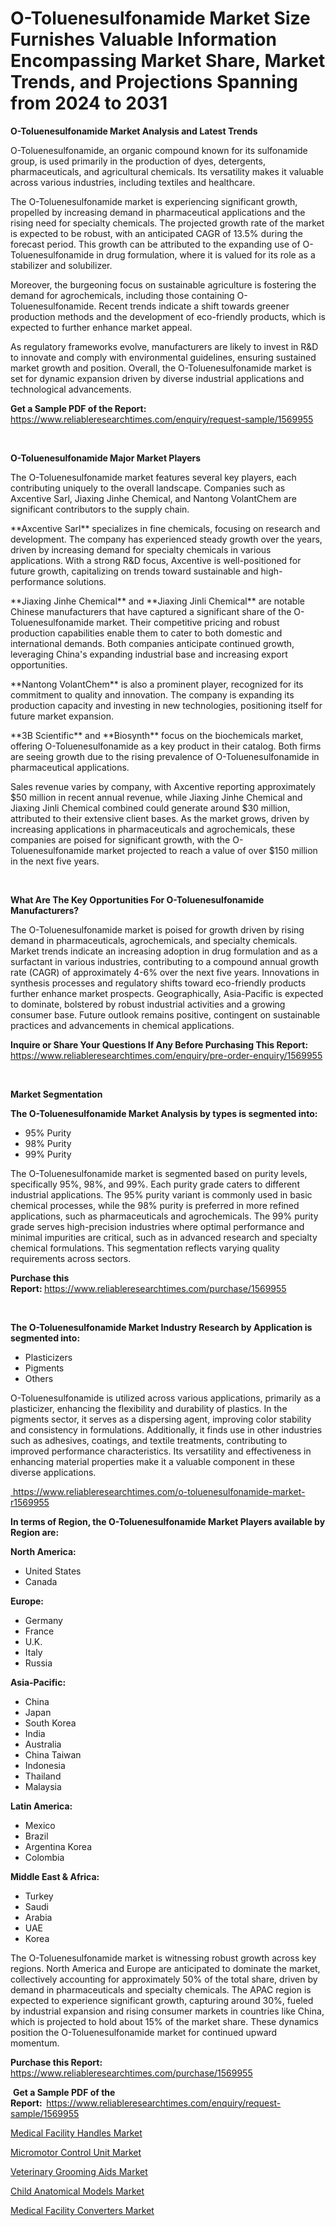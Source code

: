 <p><h1>O-Toluenesulfonamide Market Size Furnishes Valuable Information Encompassing Market Share, Market Trends, and Projections Spanning from 2024 to 2031</h1></p><p><strong>O-Toluenesulfonamide Market Analysis and Latest Trends</strong></p>
<p><p>O-Toluenesulfonamide, an organic compound known for its sulfonamide group, is used primarily in the production of dyes, detergents, pharmaceuticals, and agricultural chemicals. Its versatility makes it valuable across various industries, including textiles and healthcare.</p><p>The O-Toluenesulfonamide market is experiencing significant growth, propelled by increasing demand in pharmaceutical applications and the rising need for specialty chemicals. The projected growth rate of the market is expected to be robust, with an anticipated CAGR of 13.5% during the forecast period. This growth can be attributed to the expanding use of O-Toluenesulfonamide in drug formulation, where it is valued for its role as a stabilizer and solubilizer.</p><p>Moreover, the burgeoning focus on sustainable agriculture is fostering the demand for agrochemicals, including those containing O-Toluenesulfonamide. Recent trends indicate a shift towards greener production methods and the development of eco-friendly products, which is expected to further enhance market appeal.</p><p>As regulatory frameworks evolve, manufacturers are likely to invest in R&D to innovate and comply with environmental guidelines, ensuring sustained market growth and position. Overall, the O-Toluenesulfonamide market is set for dynamic expansion driven by diverse industrial applications and technological advancements.</p></p>
<p><strong>Get a Sample PDF of the Report:&nbsp;</strong> <a href="https://www.reliableresearchtimes.com/enquiry/request-sample/1569955?utm_campaign=1629&utm_medium=2&utm_source=Github&utm_content=ia&utm_term=14102024&utm_id=o-toluenesulfonamide">https://www.reliableresearchtimes.com/enquiry/request-sample/1569955</a></p>
<p>&nbsp;</p>
<p><strong>O-Toluenesulfonamide Major Market Players</strong></p>
<p><p>The O-Toluenesulfonamide market features several key players, each contributing uniquely to the overall landscape. Companies such as Axcentive Sarl, Jiaxing Jinhe Chemical, and Nantong VolantChem are significant contributors to the supply chain.</p><p>**Axcentive Sarl** specializes in fine chemicals, focusing on research and development. The company has experienced steady growth over the years, driven by increasing demand for specialty chemicals in various applications. With a strong R&D focus, Axcentive is well-positioned for future growth, capitalizing on trends toward sustainable and high-performance solutions.</p><p>**Jiaxing Jinhe Chemical** and **Jiaxing Jinli Chemical** are notable Chinese manufacturers that have captured a significant share of the O-Toluenesulfonamide market. Their competitive pricing and robust production capabilities enable them to cater to both domestic and international demands. Both companies anticipate continued growth, leveraging China's expanding industrial base and increasing export opportunities.</p><p>**Nantong VolantChem** is also a prominent player, recognized for its commitment to quality and innovation. The company is expanding its production capacity and investing in new technologies, positioning itself for future market expansion.</p><p>**3B Scientific** and **Biosynth** focus on the biochemicals market, offering O-Toluenesulfonamide as a key product in their catalog. Both firms are seeing growth due to the rising prevalence of O-Toluenesulfonamide in pharmaceutical applications.</p><p>Sales revenue varies by company, with Axcentive reporting approximately $50 million in recent annual revenue, while Jiaxing Jinhe Chemical and Jiaxing Jinli Chemical combined could generate around $30 million, attributed to their extensive client bases. As the market grows, driven by increasing applications in pharmaceuticals and agrochemicals, these companies are poised for significant growth, with the O-Toluenesulfonamide market projected to reach a value of over $150 million in the next five years.</p></p>
<p>&nbsp;</p>
<p><strong>What Are The Key Opportunities For O-Toluenesulfonamide Manufacturers?</strong></p>
<p><p>The O-Toluenesulfonamide market is poised for growth driven by rising demand in pharmaceuticals, agrochemicals, and specialty chemicals. Market trends indicate an increasing adoption in drug formulation and as a surfactant in various industries, contributing to a compound annual growth rate (CAGR) of approximately 4-6% over the next five years. Innovations in synthesis processes and regulatory shifts toward eco-friendly products further enhance market prospects. Geographically, Asia-Pacific is expected to dominate, bolstered by robust industrial activities and a growing consumer base. Future outlook remains positive, contingent on sustainable practices and advancements in chemical applications.</p></p>
<p><strong>Inquire or Share Your Questions If Any Before Purchasing This Report:</strong> <a href="https://www.reliableresearchtimes.com/enquiry/pre-order-enquiry/1569955?utm_campaign=1629&utm_medium=2&utm_source=Github&utm_content=ia&utm_term=14102024&utm_id=o-toluenesulfonamide">https://www.reliableresearchtimes.com/enquiry/pre-order-enquiry/1569955</a></p>
<p>&nbsp;</p>
<p><strong>Market Segmentation</strong></p>
<p><strong>The O-Toluenesulfonamide Market Analysis by types is segmented into:</strong></p>
<p><ul><li>95% Purity</li><li>98% Purity</li><li>99% Purity</li></ul></p>
<p><p>The O-Toluenesulfonamide market is segmented based on purity levels, specifically 95%, 98%, and 99%. Each purity grade caters to different industrial applications. The 95% purity variant is commonly used in basic chemical processes, while the 98% purity is preferred in more refined applications, such as pharmaceuticals and agrochemicals. The 99% purity grade serves high-precision industries where optimal performance and minimal impurities are critical, such as in advanced research and specialty chemical formulations. This segmentation reflects varying quality requirements across sectors.</p></p>
<p><strong>Purchase this Report:&nbsp;</strong><a href="https://www.reliableresearchtimes.com/purchase/1569955?utm_campaign=1629&utm_medium=2&utm_source=Github&utm_content=ia&utm_term=14102024&utm_id=o-toluenesulfonamide">https://www.reliableresearchtimes.com/purchase/1569955</a></p>
<p>&nbsp;</p>
<p><strong>The O-Toluenesulfonamide Market Industry Research by Application is segmented into:</strong></p>
<p><ul><li>Plasticizers</li><li>Pigments</li><li>Others</li></ul></p>
<p><p>O-Toluenesulfonamide is utilized across various applications, primarily as a plasticizer, enhancing the flexibility and durability of plastics. In the pigments sector, it serves as a dispersing agent, improving color stability and consistency in formulations. Additionally, it finds use in other industries such as adhesives, coatings, and textile treatments, contributing to improved performance characteristics. Its versatility and effectiveness in enhancing material properties make it a valuable component in these diverse applications.</p></p>
<p><a href="https://www.reliableresearchtimes.com/o-toluenesulfonamide-market-r1569955?utm_campaign=1629&utm_medium=2&utm_source=Github&utm_content=ia&utm_term=14102024&utm_id=o-toluenesulfonamide">&nbsp;https://www.reliableresearchtimes.com/o-toluenesulfonamide-market-r1569955</a></p>
<p><strong>In terms of Region, the O-Toluenesulfonamide Market Players available by Region are:</strong></p>
<p>
    <p> <strong> North America: </strong>
        <ul>
            <li>United States</li>
            <li>Canada</li>
        </ul>
        </p> 
    <p> <strong> Europe: </strong>
        <ul>
            <li>Germany</li>
            <li>France</li>
            <li>U.K.</li>
            <li>Italy</li>
            <li>Russia</li>
        </ul>
        </p> 
    <p> <strong> Asia-Pacific: </strong>
        <ul>
            <li>China</li>
            <li>Japan</li>
            <li>South Korea</li>
            <li>India</li>
            <li>Australia</li>
            <li>China Taiwan</li>
            <li>Indonesia</li>
            <li>Thailand</li>
            <li>Malaysia</li>
        </ul>
        </p> 
    <p> <strong> Latin America: </strong>
        <ul>
            <li>Mexico</li>
            <li>Brazil</li>
            <li>Argentina Korea</li>
            <li>Colombia</li>
        </ul>
        </p> 
    <p> <strong> Middle East & Africa: </strong>
        <ul>
            <li>Turkey</li>
            <li>Saudi</li>
            <li>Arabia</li>
            <li>UAE</li>
            <li>Korea</li>
        </ul>
    </p>
    </p>
<p><p>The O-Toluenesulfonamide market is witnessing robust growth across key regions. North America and Europe are anticipated to dominate the market, collectively accounting for approximately 50% of the total share, driven by demand in pharmaceuticals and specialty chemicals. The APAC region is expected to experience significant growth, capturing around 30%, fueled by industrial expansion and rising consumer markets in countries like China, which is projected to hold about 15% of the market share. These dynamics position the O-Toluenesulfonamide market for continued upward momentum.</p></p>
<p><strong>Purchase this Report: </strong><a href="https://www.reliableresearchtimes.com/purchase/1569955?utm_campaign=1629&utm_medium=2&utm_source=Github&utm_content=ia&utm_term=14102024&utm_id=o-toluenesulfonamide">https://www.reliableresearchtimes.com/purchase/1569955</a></p>
<p>&nbsp;<strong>Get a Sample PDF of the Report:&nbsp;&nbsp;</strong><a href="https://www.reliableresearchtimes.com/enquiry/request-sample/1569955?utm_campaign=1629&utm_medium=2&utm_source=Github&utm_content=ia&utm_term=14102024&utm_id=o-toluenesulfonamide">https://www.reliableresearchtimes.com/enquiry/request-sample/1569955</a></p>
<p><strong></strong></p>
<p><p><a href="https://www.linkedin.com/pulse/medical-facility-handles-sector-surge-115-growth-roadmap-cl6pe?trk=public_post_embed_feed-article-content&utm_campaign=1629&utm_medium=2&utm_source=Github&utm_content=ia&utm_term=14102024&utm_id=o-toluenesulfonamide">Medical Facility Handles Market</a></p><p><a href="https://www.linkedin.com/pulse/future-trends-global-micromotor-control-unit-market-insights-yv8be?trk=public_post_embed_feed-article-content&utm_campaign=1629&utm_medium=2&utm_source=Github&utm_content=ia&utm_term=14102024&utm_id=o-toluenesulfonamide">Micromotor Control Unit Market</a></p><p><a href="https://www.linkedin.com/pulse/global-veterinary-grooming-aids-market-pulse-trends-growth-8yx0e?trk=public_post_embed_feed-article-content&utm_campaign=1629&utm_medium=2&utm_source=Github&utm_content=ia&utm_term=14102024&utm_id=o-toluenesulfonamide">Veterinary Grooming Aids Market</a></p><p><a href="https://www.linkedin.com/pulse/analyzing-child-anatomical-models-market-dynamics-growth-weiwc?trk=public_post_embed_feed-article-content&utm_campaign=1629&utm_medium=2&utm_source=Github&utm_content=ia&utm_term=14102024&utm_id=o-toluenesulfonamide">Child Anatomical Models Market</a></p><p><a href="https://www.linkedin.com/pulse/global-medical-facility-converters-market-trends-forecasts-zh5xe?trk=public_post_embed_feed-article-content&utm_campaign=1629&utm_medium=2&utm_source=Github&utm_content=ia&utm_term=14102024&utm_id=o-toluenesulfonamide">Medical Facility Converters Market</a></p></p>